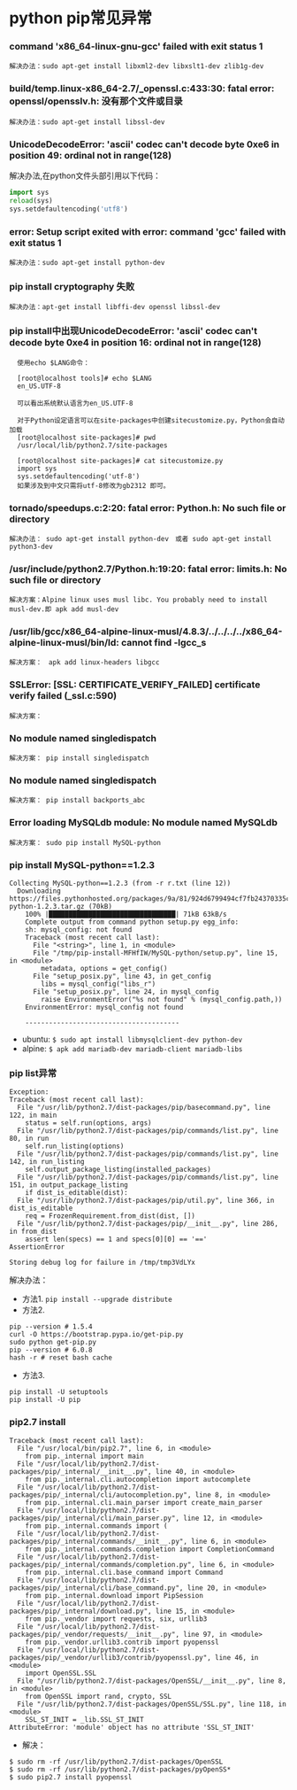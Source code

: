 # python pip常见异常

### command 'x86_64-linux-gnu-gcc' failed with exit status 1
```
解决办法：sudo apt-get install libxml2-dev libxslt1-dev zlib1g-dev
```

### build/temp.linux-x86_64-2.7/_openssl.c:433:30: fatal error: openssl/opensslv.h: 没有那个文件或目录
```
解决办法：sudo apt-get install libssl-dev
```

### UnicodeDecodeError: 'ascii' codec can't decode byte 0xe6 in position 49: ordinal not in range(128)
解决办法,在python文件头部引用以下代码：
```python
import sys  
reload(sys)  
sys.setdefaultencoding('utf8')  
```

### error: Setup script exited with error: command 'gcc' failed with exit status 1
```
解决办法：sudo apt-get install python-dev
```

### pip install cryptography 失败
```
解决办法：apt-get install libffi-dev openssl libssl-dev
```

### pip install中出现UnicodeDecodeError: 'ascii' codec can't decode byte 0xe4 in position 16: ordinal not in range(128)


      使用echo $LANG命令：

      [root@localhost tools]# echo $LANG
      en_US.UTF-8

      可以看出系统默认语言为en_US.UTF-8

      对于Python设定语言可以在site-packages中创建sitecustomize.py，Python会自动加载
      [root@localhost site-packages]# pwd
      /usr/local/lib/python2.7/site-packages

      [root@localhost site-packages]# cat sitecustomize.py
      import sys
      sys.setdefaultencoding('utf-8')
      如果涉及到中文只需将utf-8修改为gb2312 即可。
      
      
### tornado/speedups.c:2:20: fatal error: Python.h: No such file or directory
```
解决办法： sudo apt-get install python-dev　或者 sudo apt-get install python3-dev
```

### /usr/include/python2.7/Python.h:19:20: fatal error: limits.h: No such file or directory
```
解决方案：Alpine linux uses musl libc. You probably need to install musl-dev.即 apk add musl-dev 
```


### /usr/lib/gcc/x86_64-alpine-linux-musl/4.8.3/../../../../x86_64-alpine-linux-musl/bin/ld: cannot find -lgcc_s
```
解决方案：　apk add linux-headers libgcc
```


### SSLError: [SSL: CERTIFICATE_VERIFY_FAILED] certificate verify failed (_ssl.c:590)
```
解决方案：
```

### No module named singledispatch
```
解决方案： pip install singledispatch
```

### No module named singledispatch
```
解决方案： pip install backports_abc
```
### Error loading MySQLdb module: No module named MySQLdb
```
解决方案： sudo pip install MySQL-python
```
### pip install MySQL-python==1.2.3
```
Collecting MySQL-python==1.2.3 (from -r r.txt (line 12))
  Downloading https://files.pythonhosted.org/packages/9a/81/924d6799494cf7fb24370335c2f782088d6ac4f79e4137d4df94cea3582c/MySQL-python-1.2.3.tar.gz (70kB)
    100% |████████████████████████████████| 71kB 63kB/s
    Complete output from command python setup.py egg_info:
    sh: mysql_config: not found
    Traceback (most recent call last):
      File "<string>", line 1, in <module>
      File "/tmp/pip-install-MFHfIW/MySQL-python/setup.py", line 15, in <module>
        metadata, options = get_config()
      File "setup_posix.py", line 43, in get_config
        libs = mysql_config("libs_r")
      File "setup_posix.py", line 24, in mysql_config
        raise EnvironmentError("%s not found" % (mysql_config.path,))
    EnvironmentError: mysql_config not found

    ---------------------------------------
```
* ubuntu: `$ sudo apt install libmysqlclient-dev python-dev`
* alpine: `$ apk add mariadb-dev mariadb-client mariadb-libs`

### pip list异常
```shell
Exception:
Traceback (most recent call last):
  File "/usr/lib/python2.7/dist-packages/pip/basecommand.py", line 122, in main
    status = self.run(options, args)
  File "/usr/lib/python2.7/dist-packages/pip/commands/list.py", line 80, in run
    self.run_listing(options)
  File "/usr/lib/python2.7/dist-packages/pip/commands/list.py", line 142, in run_listing
    self.output_package_listing(installed_packages)
  File "/usr/lib/python2.7/dist-packages/pip/commands/list.py", line 151, in output_package_listing
    if dist_is_editable(dist):
  File "/usr/lib/python2.7/dist-packages/pip/util.py", line 366, in dist_is_editable
    req = FrozenRequirement.from_dist(dist, [])
  File "/usr/lib/python2.7/dist-packages/pip/__init__.py", line 286, in from_dist
    assert len(specs) == 1 and specs[0][0] == '=='
AssertionError

Storing debug log for failure in /tmp/tmp3VdLYx

```
解决办法：
* 方法1. `pip install --upgrade distribute `
* 方法2. 
```
pip --version # 1.5.4
curl -O https://bootstrap.pypa.io/get-pip.py
sudo python get-pip.py
pip --version # 6.0.8
hash -r # reset bash cache
```
* 方法3.
```
pip install -U setuptools
pip install -U pip
```

### pip2.7 install 
```
Traceback (most recent call last):
  File "/usr/local/bin/pip2.7", line 6, in <module>
    from pip._internal import main
  File "/usr/local/lib/python2.7/dist-packages/pip/_internal/__init__.py", line 40, in <module>
    from pip._internal.cli.autocompletion import autocomplete
  File "/usr/local/lib/python2.7/dist-packages/pip/_internal/cli/autocompletion.py", line 8, in <module>
    from pip._internal.cli.main_parser import create_main_parser
  File "/usr/local/lib/python2.7/dist-packages/pip/_internal/cli/main_parser.py", line 12, in <module>
    from pip._internal.commands import (
  File "/usr/local/lib/python2.7/dist-packages/pip/_internal/commands/__init__.py", line 6, in <module>
    from pip._internal.commands.completion import CompletionCommand
  File "/usr/local/lib/python2.7/dist-packages/pip/_internal/commands/completion.py", line 6, in <module>
    from pip._internal.cli.base_command import Command
  File "/usr/local/lib/python2.7/dist-packages/pip/_internal/cli/base_command.py", line 20, in <module>
    from pip._internal.download import PipSession
  File "/usr/local/lib/python2.7/dist-packages/pip/_internal/download.py", line 15, in <module>
    from pip._vendor import requests, six, urllib3
  File "/usr/local/lib/python2.7/dist-packages/pip/_vendor/requests/__init__.py", line 97, in <module>
    from pip._vendor.urllib3.contrib import pyopenssl
  File "/usr/local/lib/python2.7/dist-packages/pip/_vendor/urllib3/contrib/pyopenssl.py", line 46, in <module>
    import OpenSSL.SSL
  File "/usr/lib/python2.7/dist-packages/OpenSSL/__init__.py", line 8, in <module>
    from OpenSSL import rand, crypto, SSL
  File "/usr/lib/python2.7/dist-packages/OpenSSL/SSL.py", line 118, in <module>
    SSL_ST_INIT = _lib.SSL_ST_INIT
AttributeError: 'module' object has no attribute 'SSL_ST_INIT'
```
* 解决：
```
$ sudo rm -rf /usr/lib/python2.7/dist-packages/OpenSSL
$ sudo rm -rf /usr/lib/python2.7/dist-packages/pyOpenSS*
$ sudo pip2.7 install pyopenssl
```

